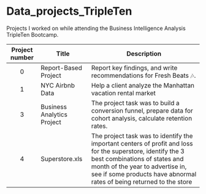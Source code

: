 # Data_projects_TripleTen
Projects I worked on while attending the Business Intelligence Analysis TripleTen Bootcamp.


| Project number | Title | Description |
| :-----------: | ----------- |----------- |
| 0 | Report-Based Project | Report key findings, and write recommendations for Fresh Beats 🎶. |
| 1 | NYC Airbnb Data | Help a client analyze the Manhattan vacation rental market |
| 3 | Business Analytics Project | The project task was to build a conversion funnel, prepare data for cohort analysis, calculate retention rates. |
| 4 | Superstore.xls | The project task was to identify the important centers of profit and loss for the superstore, identify the 3 best combinations of states and month of the year to advertise in, see if some products have abnormal rates of being returned to the store |
